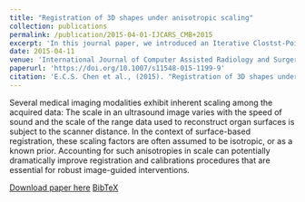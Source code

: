```yaml
---
title: "Registration of 3D shapes under anisotropic scaling"
collection: publications
permalink: /publication/2015-04-01-IJCARS_CMB+2015
excerpt: 'In this journal paper, we introduced an Iterative Clostst-Point (ICP) algorithm for solving point-set registration with anisotropic scales. This work was presented at IPCAI 2015.'
date: 2015-04-11
venue: 'International Journal of Computer Assisted Radiology and Surgery'
paperurl: 'https://doi.org/10.1007/s11548-015-1199-9'
citation: 'E.C.S. Chen et al., (2015). "Registration of 3D shapes under anisotropic scaling"; in <i>International Journal of Computer Assisted Radiology and Surgery</i>, 10(6), pp. 867-878.'
---
```


Several medical imaging modalities exhibit inherent scaling among the acquired data: The scale in an ultrasound image varies with the speed of sound and the scale of the range data used to reconstruct organ surfaces is subject to the scanner distance. In the context of surface-based registration, these scaling factors are often assumed to be isotropic, or as a known prior. Accounting for such anisotropies in scale can potentially dramatically improve registration and calibrations procedures that are essential for robust image-guided interventions.

[Download paper here](https://doi.org/10.1007/s11548-015-1199-9) [BibTeX](./../files/bibtex/CMB+2015.bib)